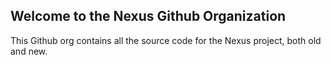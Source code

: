 ## Welcome to the Nexus Github Organization

This Github org contains all the source code for the Nexus project, both old and new.
